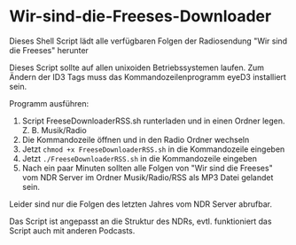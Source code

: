 # Wir-sind-die-Freeses-Downloader
Dieses Shell Script lädt alle verfügbaren Folgen der Radiosendung "Wir sind die Freeses" herunter

Dieses Script sollte auf allen unixoiden Betriebssystemen laufen.
Zum Ändern der ID3 Tags muss das Kommandozeilenprogramm eyeD3 installiert sein.

Programm ausführen:

1. Script FreeseDownloaderRSS.sh runterladen und in einen Ordner legen. Z. B. Musik/Radio
2. Die Kommandozeile öffnen und in den Radio Ordner wechseln
3. Jetzt ``chmod +x FreeseDownloaderRSS.sh`` in die Kommandozeile eingeben
4. Jetzt ``./FreeseDownloaderRSS.sh`` in die Kommandozeile eingeben
5. Nach ein paar Minuten sollten alle Folgen von "Wir sind die Freeses" vom NDR Server im Ordner Musik/Radio/RSS als MP3 Datei gelandet sein.

Leider sind nur die Folgen des letzten Jahres vom NDR Server abrufbar.

Das Script ist angepasst an die Struktur des NDRs, evtl. funktioniert das Script auch mit anderen Podcasts.
